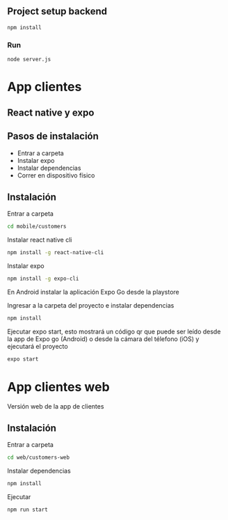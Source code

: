
## Project setup backend
```
npm install
```

### Run
```
node server.js
```

# App clientes
## React native y expo

## Pasos de instalación

- Entrar a carpeta
- Instalar expo
- Instalar dependencias
- Correr en dispositivo físico

## Instalación

Entrar a carpeta

```bash
cd mobile/customers
```

Instalar react native cli

```bash
npm install -g react-native-cli
```

Instalar expo

```bash
npm install -g expo-cli
```

En Android instalar la aplicación Expo Go desde la playstore

Ingresar a la carpeta del proyecto e instalar dependencias

```bash
npm install
```

Ejecutar expo start, esto mostrará un código qr que puede ser leído desde la app de Expo go (Android) o desde la cámara del télefono (iOS) y ejecutará el proyecto

```bash
expo start
```

# App clientes web

Versión web de la app de clientes

## Instalación

Entrar a carpeta

```bash
cd web/customers-web
```

Instalar dependencias

```bash
npm install
```

Ejecutar

```bash
npm run start
```